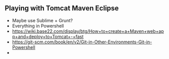 ## Playing with Tomcat Maven Eclipse ##

* Maybe use Sublime + Grunt?
* Everything in Powershell
* https://wiki.base22.com/display/btg/How+to+create+a+Maven+web+app+and+deploy+to+Tomcat+-+fast
* https://git-scm.com/book/en/v2/Git-in-Other-Environments-Git-in-Powershell
*    